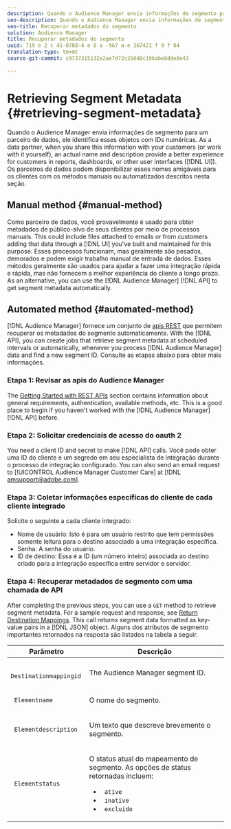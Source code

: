 ```yaml
---
description: Quando o Audience Manager envia informações de segmento para um parceiro de dados, ele identifica esses objetos com IDs numéricas. Como parceiro de dados, ao compartilhar essas informações com seus clientes (ou trabalhar com elas mesmo), um nome e uma descrição reais fornecem uma melhor experiência para clientes em relatórios, painéis ou outras interfaces do usuário (IU). Os parceiros de dados podem disponibilizar esses nomes amigáveis para os clientes com os métodos manuais ou automatizados descritos nesta seção.
seo-description: Quando o Audience Manager envia informações de segmento para um parceiro de dados, ele identifica esses objetos com IDs numéricas. Como parceiro de dados, ao compartilhar essas informações com seus clientes (ou trabalhar com elas mesmo), um nome e uma descrição reais fornecem uma melhor experiência para clientes em relatórios, painéis ou outras interfaces do usuário (IU). Os parceiros de dados podem disponibilizar esses nomes amigáveis para os clientes com os métodos manuais ou automatizados descritos nesta seção.
seo-title: Recuperar metadados do segmento
solution: Audience Manager
title: Recuperar metadados do segmento
uuid: 719 e 2 c 41-8788-4 e 8 a -967 a-e 367421 f 9 f 84
translation-type: tm+mt
source-git-commit: c9737315132e2ae7d72c250d8c196abe8d9e0e43

---
```



# Retrieving Segment Metadata {#retrieving-segment-metadata}

Quando o Audience Manager envia informações de segmento para um parceiro de dados, ele identifica esses objetos com IDs numéricas. As a data partner, when you share this information with your customers (or work with it yourself), an actual name and description provide a better experience for customers in reports, dashboards, or other user interfaces ([!DNL UI]). Os parceiros de dados podem disponibilizar esses nomes amigáveis para os clientes com os métodos manuais ou automatizados descritos nesta seção.

## Manual method {#manual-method}

Como parceiro de dados, você provavelmente é usado para obter metadados de público-alvo de seus clientes por meio de processos manuais. This could include files attached to emails or from customers adding that data through a [!DNL UI] you've built and maintained for this purpose. Esses processos funcionam, mas geralmente são pesados, demorados e podem exigir trabalho manual de entrada de dados. Esses métodos geralmente são usados para ajudar a fazer uma integração rápida e rápida, mas não fornecem a melhor experiência do cliente a longo prazo. As an alternative, you can use the [!DNL Audience Manager] [!DNL API] to get segment metadata automatically.

## Automated method {#automated-method}

[!DNL Audience Manager] fornece um conjunto de [apis REST](../../api/rest-api-main/rest-api-main.md) que permitem recuperar os metadados do segmento automaticamente. With the [!DNL API], you can create jobs that retrieve segment metadata at scheduled intervals or automatically, whenever you process [!DNL Audience Manager] data and find a new segment ID. Consulte as etapas abaixo para obter mais informações.

### Etapa 1: Revisar as apis do Audience Manager

The [Getting Started with REST APIs](../../api/rest-api-main/aam-api-getting-started.md) section contains information about general requirements, authentication, available methods, etc. This is a good place to begin if you haven't worked with the [!DNL Audience Manager] [!DNL API] before.

### Etapa 2: Solicitar credenciais de acesso do oauth 2

You need a client ID and secret to make [!DNL API] calls. Você pode obter uma ID do cliente e um segredo em seu especialista de integração durante o processo de integração configurado. You can also send an email request to [!UICONTROL Audience Manager Customer Care] at [!DNL amsupport@adobe.com].

### Etapa 3: Coletar informações específicas do cliente de cada cliente integrado

Solicite o seguinte a cada cliente integrado:

* Nome de usuário: Isto é para um usuário restrito que tem permissões somente leitura para o destino associado a uma integração específica.
* Senha: A senha do usuário.
* ID de destino: Essa é a ID (um número inteiro) associada ao destino criado para a integração específica entre servidor e servidor.

### Etapa 4: Recuperar metadados de segmento com uma chamada de API

After completing the previous steps, you can use a `GET` method to retrieve segment metadata. For a sample request and response, see [Return Destination Mappings](../../api/rest-api-main/aam-api-destinations/aam-api-retrieve-destinations.md#return-dest-mappings). This call returns segment data formatted as key-value pairs in a [!DNL JSON] object. Alguns dos atributos de segmento importantes retornados na resposta são listados na tabela a seguir.

<table id="table_446384AE9A36408A9C570CB7DB72C3D6"> 
 <thead> 
  <tr> 
   <th colname="col1" class="entry"> Parâmetro </th> 
   <th colname="col2" class="entry"> Descrição </th> 
  </tr> 
 </thead>
 <tbody> 
  <tr> 
   <td colname="col1"> <p> <code> Destinationmappingid</code> </p> </td> 
   <td colname="col2"> <p>The <span class="keyword"> Audience Manager</span> segment ID. </p> </td> 
  </tr> 
  <tr> 
   <td colname="col1"> <p> <code> Elementname</code> </p> </td> 
   <td colname="col2"> <p>O nome do segmento. </p> </td> 
  </tr> 
  <tr> 
   <td colname="col1"> <p> <code> Elementdescription</code> </p> </td> 
   <td colname="col2"> <p>Um texto que descreve brevemente o segmento. </p> </td> 
  </tr> 
  <tr> 
   <td colname="col1"> <p> <code> Elementstatus</code> </p> </td> 
   <td colname="col2"> <p>O status atual do mapeamento de segmento. As opções de status retornadas incluem: </p> 
    <ul id="ul_BA3A1F5A773D4ECD9A1A3A1118BDDA8A"> 
     <li id="li_A12B858BD0AD4F35BCD50A4D113D86FF"> <code> ative</code> </li> 
     <li id="li_98C04A861C2D4364B5FBD24498E8E9C5"> <code> inative</code> </li> 
     <li id="li_1913A10948894FF3B507C0A3FE775CC1"> <code> excluído</code> </li> 
    </ul> </td> 
  </tr> 
 </tbody> 
</table>